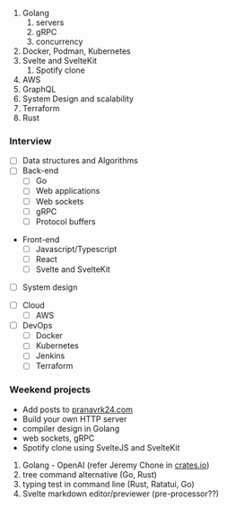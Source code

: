 1. Golang
   1. servers
   2. gRPC
   3. concurrency
2. Docker, Podman, Kubernetes
3. Svelte and SvelteKit
   1. Spotify clone
4. AWS
5. GraphQL
6. System Design and scalability
7. Terraform
8. Rust

### Interview

* [ ] Data structures and Algorithms
* [ ] Back-end
	* [ ] Go
	* [ ] Web applications
	* [ ] Web sockets
	* [ ] gRPC
	* [ ] Protocol buffers
* Front-end
	* [ ] Javascript/Typescript
	* [ ] React
	* [ ] Svelte and SvelteKit
- [ ] System design
* [ ] Cloud
	* [ ] AWS
* [ ] DevOps
	* [ ] Docker
	* [ ] Kubernetes
	* [ ] Jenkins
	* [ ] Terraform

### Weekend projects

- Add posts to [pranavrk24.com](https://www.pranavrk24.com)
- Build your own HTTP server
- compiler design in Golang
- web sockets, gRPC
- Spotify clone using SvelteJS and SvelteKit

1. Golang - OpenAI (refer Jeremy Chone in [crates.io](https://crates.io/users/jeremychone))
2. tree command alternative (Go, Rust)
3. typing test in command line (Rust, Ratatui, Go)
4. Svelte markdown editor/previewer (pre-processor??)

